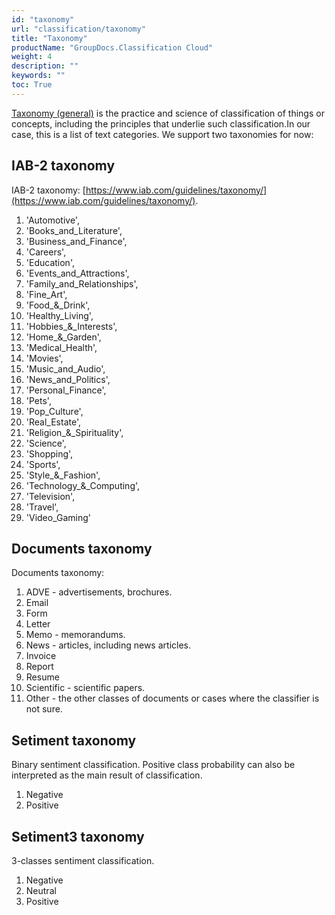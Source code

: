 ```yaml
---
id: "taxonomy"
url: "classification/taxonomy"
title: "Taxonomy"
productName: "GroupDocs.Classification Cloud"
weight: 4
description: ""
keywords: ""
toc: True
---
```


[Taxonomy (general)](https://en.wikipedia.org/wiki/Taxonomy_(general)) is the practice and science of classification of things or concepts, including the principles that underlie such classification.In our case, this is a list of text categories. We support two taxonomies for now:

## IAB-2 taxonomy

IAB-2 taxonomy: [https://www.iab.com/guidelines/taxonomy/](https://www.iab.com/guidelines/taxonomy/).

1. 'Automotive',
1. 'Books_and_Literature',
1. 'Business_and_Finance',
1. 'Careers',
1. 'Education',
1. 'Events_and_Attractions',
1. 'Family_and_Relationships',
1. 'Fine_Art',
1. 'Food_&_Drink',
1. 'Healthy_Living',
1. 'Hobbies_&_Interests',
1. 'Home_&_Garden',
1. 'Medical_Health',
1. 'Movies',
1. 'Music_and_Audio',
1. 'News_and_Politics',
1. 'Personal_Finance',
1. 'Pets',
1. 'Pop_Culture',
1. 'Real_Estate',
1. 'Religion_&_Spirituality',
1. 'Science',
1. 'Shopping',
1. 'Sports',
1. 'Style_&_Fashion',
1. 'Technology_&_Computing',
1. 'Television',
1. 'Travel',
1. 'Video_Gaming'

## Documents taxonomy

Documents taxonomy:

1. ADVE - advertisements, brochures.
1. Email
1. Form
1. Letter
1. Memo - memorandums.
1. News - articles, including news articles.
1. Invoice
1. Report
1. Resume 
1. Scientific - scientific papers.
1. Other - the other classes of documents or cases where the classifier is not sure.

## Setiment taxonomy

Binary sentiment classification. Positive class probability can also be interpreted as the main result of classification. 

1. Negative
1. Positive

## Setiment3 taxonomy

3-classes sentiment classification.

1. Negative
1. Neutral
1. Positive